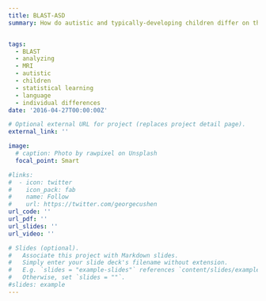 ```yaml
---
title: BLAST-ASD
summary: How do autistic and typically-developing children differ on their statistical learning skills across modality and domain, and what brain systems and connectivities underpin this? Here, we use online statistical learning in the MRI to tease apart aspects of statistical learning in autsict vs typically developing children, and critically examine neural underpinings of behavioral differences and connections to language development across our groups. 


tags:
  - BLAST
  - analyzing
  - MRI
  - autistic
  - children
  - statistical learning
  - language
  - individual differences
date: '2016-04-27T00:00:00Z'

# Optional external URL for project (replaces project detail page).
external_link: ''

image:
  # caption: Photo by rawpixel on Unsplash
  focal_point: Smart

#links:
#  - icon: twitter
#    icon_pack: fab
#    name: Follow
#    url: https://twitter.com/georgecushen
url_code: ''
url_pdf: ''
url_slides: ''
url_video: ''

# Slides (optional).
#   Associate this project with Markdown slides.
#   Simply enter your slide deck's filename without extension.
#   E.g. `slides = "example-slides"` references `content/slides/example-slides.md`.
#   Otherwise, set `slides = ""`.
#slides: example
---
```



